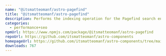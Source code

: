 ```yaml
---
name: "@itsmatteomanf/astro-pagefind"
title: "@itsmatteomanf/astro-pagefind"
description: Performs the indexing operation for the Pagefind search engine
categories:
  - performance+seo
npmUrl: https://www.npmjs.com/package/@itsmatteomanf/astro-pagefind
repoUrl: https://github.com/itsmatteomanf/astro-components
homepageUrl: https://github.com/itsmatteomanf/astro-components/tree/main/packages/astro-pagefind#readme
downloads: 767
---
```

